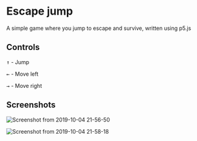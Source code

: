 # Escape jump
A simple game where you jump to escape and survive, written using p5.js

## Controls
<kbd>&uarr;</kbd> - Jump

<kbd>&larr;</kbd> - Move left

<kbd>&rarr;</kbd> - Move right

## Screenshots

![Screenshot from 2019-10-04 21-56-50](https://user-images.githubusercontent.com/12862695/66223942-568bfe00-e6f2-11e9-9f9e-13cd929206c6.png)

![Screenshot from 2019-10-04 21-58-18](https://user-images.githubusercontent.com/12862695/66223946-58ee5800-e6f2-11e9-9dde-bb71cfeff899.png)